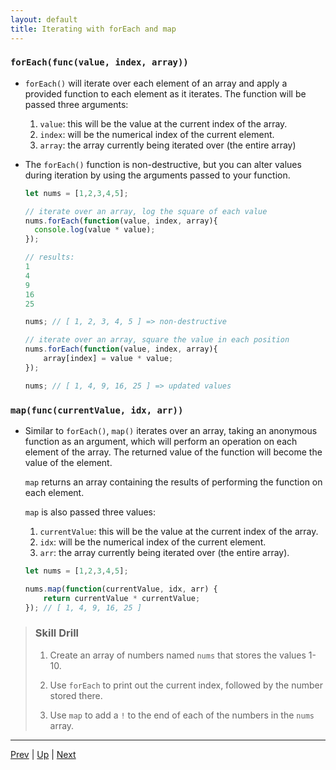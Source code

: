 ```yaml
---
layout: default
title: Iterating with forEach and map
---
```


### `forEach(func(value, index, array))`
* `forEach()` will iterate over each element of an array and apply a provided function to each element as it iterates. The function will be passed three arguments:
    1. `value`: this will be the value at the current index of the array.
    2. `index`: will be the numerical index of the current element.
    3. `array`: the array currently being iterated over (the entire array)
* The `forEach()` function is non-destructive, but you can alter values during iteration by using the arguments passed to your function.

  ```javascript
  let nums = [1,2,3,4,5];
  
  // iterate over an array, log the square of each value
  nums.forEach(function(value, index, array){
    console.log(value * value);
  });
  
  // results:
  1
  4
  9
  16
  25
  
  nums; // [ 1, 2, 3, 4, 5 ] => non-destructive

  // iterate over an array, square the value in each position
  nums.forEach(function(value, index, array){
	  array[index] = value * value;
  });
  
  nums; // [ 1, 4, 9, 16, 25 ] => updated values
  ```  

### `map(func(currentValue, idx, arr))`
* Similar to `forEach()`, `map()` iterates over an array, taking an anonymous function as an argument, which will perform an operation on each element of the array. The returned value of the function will become the value of the element.

  `map` returns an array containing the results of performing the function on each element.

  `map` is also passed three values:

  1. `currentValue`: this will be the value at the current index of the array.
  2. `idx`: will be the numerical index of the current element.
  3. `arr`: the array currently being iterated over (the entire array).

  ```javascript
  let nums = [1,2,3,4,5];
  
  nums.map(function(currentValue, idx, arr) {
	  return currentValue * currentValue;
  }); // [ 1, 4, 9, 16, 25 ]
  ```

> ### Skill Drill
> 1. Create an array of numbers named `nums` that stores the values 1-10.  
>
> 1. Use `forEach` to print out the current index, followed by the number stored there.
>
> 1. Use `map` to add a `!` to the end of each of the numbers in the `nums` array.


<hr>

[Prev](splitJoinSliceSplice.md) | [Up](README.md) | [Next](arrayMethods-labs.md)

